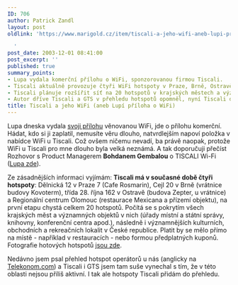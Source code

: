 ```yaml
---
ID: 706
author: Patrick Zandl
layout: post
oldlink: 'https://www.marigold.cz/item/tiscali-a-jeho-wifi-aneb-lupi-priloha-o-wifi

  '
post_date: 2003-12-01 08:41:00
post_excerpt: ''
published: true
summary_points:
- Lupa vydala komerční přílohu o WiFi, sponzorovanou firmou Tiscali.
- Tiscali aktuálně provozuje čtyři WiFi hotspoty v Praze, Brně, Ostravě a Olomouci.
- Tiscali plánuje rozšířit síť na 20 hotspotů v krajských městech a významných objektech.
- Autor dříve Tiscali a GTS v přehledu hotspotů opomněl, nyní Tiscali doplní.
title: Tiscali a jeho WiFi (aneb Lupí příloha o WiFi)
---
```


<p>
Lupa dneska vydala <A href="http://www.lupa.cz/wifi/" target=_blank>svoji přílohu</A> věnovanou WiFi, jde o přílohu komerční. Hádat, kdo si ji zaplatil, nemusíte věru dlouho, natvrdlejším napoví položka v nabídce WiFi u Tiscali. Což ovšem ničemu nevadí, ba právě naopak, protože WiFi u Tiscali pro mne dlouho byla velká neznámá. A tak doporučuji přečíst Rozhovor s Product Managerem <STRONG>Bohdanem Gembalou</STRONG> o TISCALI Wi-Fi (<A href="http://www.lupa.cz/wifi/rozhovor.html" target=_blank>Lupa zde</A>). </p>

<p>
Ze zásadnějších informaci vyjímám: <STRONG>Tiscali má v současné době čtyři hotspoty</STRONG>: Dělnická 12 v Praze 7 (Cafe Rosmarin), Cejl 20 v Brně (vrátnice budovy Kovoterm), třída 28. října 162 v Ostravě (budova Zepter, u vrátnice) a Regionální centrum Olomouc (restaurace Mexicana a přízemí objektu), na první etapu chystá celkem 20 hotspotů. Počítá se s pokrytím všech krajských měst a významných objektů v nich (úřady místní a státní správy, knihovny, konferenční centra apod.), následně i významnějších kulturních, obchodních a rekreačních lokalit v České republice. Platit by se mělo přímo na místě - například v restauracích - nebo formou předplatných kuponů. Fotografie hotových hotspotů <A href="http://www.lupa.cz/wifi/wifi_u_tiscali.html" target=_blank>jsou zde</A>. </p>

<p>
Nedávno jsem psal přehled hotspot operátorů u nás (anglicky na <A href="http://www.telekonom.com/archives/000045.html" target=_blank>Telekonom.com</A>)&#160;a Tiscali i GTS jsem tam suše vynechal s tím, že v této oblasti nejsou příliš aktivní.&#160;I tak ale hotspoty Tiscali přidám do přehledu. &#160;</p>